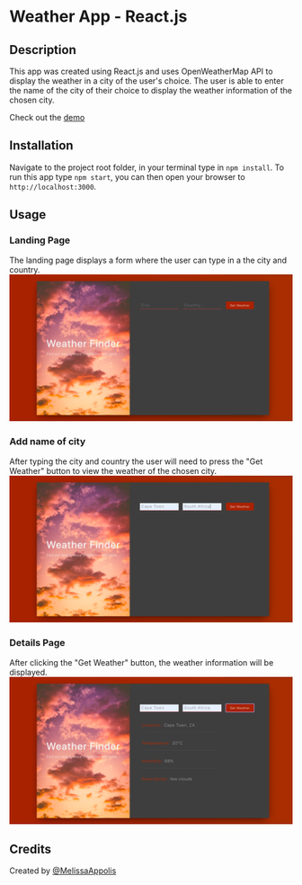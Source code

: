 # Weather App - React.js

## Description
This app was created using React.js and uses OpenWeatherMap API to display the weather in a city of the user's choice. The user is able to enter the name of the city of their choice to display the weather information of the chosen city.

Check out the [demo]()

## Installation

Navigate to the project root folder, in your terminal type in `npm install`.
To run this app type `npm start`, you can then open your browser to `http://localhost:3000`.

## Usage
### Landing Page
The landing page displays a form where the user can type in a the city and country.
![Landing Page Image](Screenshots/screenshot1.png)

###  Add name of city
After typing the city and country the user will need to press the "Get Weather" button to view the weather of the chosen city.
![Add city Image](Screenshots/screenshot2.png)

###  Details Page
After clicking the "Get Weather" button, the weather information will be displayed. 
![Details Page Image](Screenshots/screenshot3.png)

## Credits
Created by [@MelissaAppolis](https://github.com/MelissaAppolis)
